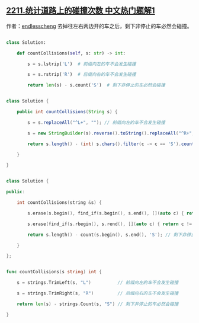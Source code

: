 ## [2211.统计道路上的碰撞次数 中文热门题解1](https://leetcode.cn/problems/count-collisions-on-a-road/solutions/100000/jie-lun-ti-san-xing-gao-ding-by-endlessc-bvnw)

作者：[endlesscheng](https://leetcode.cn/u/endlesscheng)
去掉往左右两边开的车之后，剩下非停止的车必然会碰撞。 

```python [sol1-Python3]
class Solution:
    def countCollisions(self, s: str) -> int:
        s = s.lstrip('L')  # 前缀向左的车不会发生碰撞
        s = s.rstrip('R')  # 后缀向右的车不会发生碰撞
        return len(s) - s.count('S')  # 剩下非停止的车必然会碰撞
```

```java [sol1-Java]
class Solution {
    public int countCollisions(String s) {
        s = s.replaceAll("^L+", ""); // 前缀向左的车不会发生碰撞
        s = new StringBuilder(s).reverse().toString().replaceAll("^R+", ""); // 后缀向右的车不会发生碰撞
        return s.length() - (int) s.chars().filter(c -> c == 'S').count(); // 剩下非停止的车必然会碰撞
    }
}
```

```cpp [sol1-C++]
class Solution {
public:
    int countCollisions(string &s) {
        s.erase(s.begin(), find_if(s.begin(), s.end(), [](auto c) { return c != 'L'; })); // 前缀向左的车不会发生碰撞
        s.erase(find_if(s.rbegin(), s.rend(), [](auto c) { return c != 'R'; }).base(), s.end()); // 后缀向右的车不会发生碰撞
        return s.length() - count(s.begin(), s.end(), 'S'); // 剩下非停止的车必然会碰撞
    }
};
```

```go [sol1-Go]
func countCollisions(s string) int {
	s = strings.TrimLeft(s, "L")          // 前缀向左的车不会发生碰撞
	s = strings.TrimRight(s, "R")         // 后缀向右的车不会发生碰撞
	return len(s) - strings.Count(s, "S") // 剩下非停止的车必然会碰撞
}
```